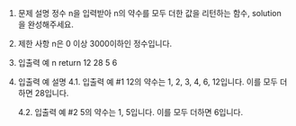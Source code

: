 1. 문제 설명
   정수 n을 입력받아 n의 약수를 모두 더한 값을 리턴하는 함수, solution을 완성해주세요.

2. 제한 사항
   n은 0 이상 3000이하인 정수입니다.

3. 입출력 예
   n return
   12 28
   5 6

4. 입출력 예 설명
   4.1. 입출력 예 #1
   12의 약수는 1, 2, 3, 4, 6, 12입니다. 이를 모두 더하면 28입니다.

   4.2. 입출력 예 #2
   5의 약수는 1, 5입니다. 이를 모두 더하면 6입니다.
